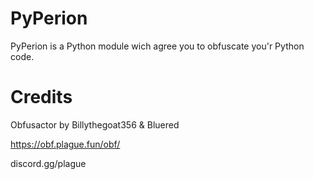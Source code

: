 # PyPerion
PyPerion is a Python module wich agree you to obfuscate you'r Python code.

# Credits

Obfusactor by Billythegoat356 & Bluered

https://obf.plague.fun/obf/

discord.gg/plague
